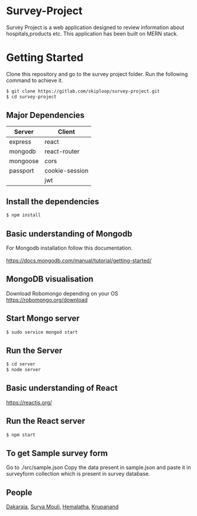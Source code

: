 #  Survey-Project
Survey Project is a web application designed to review information about hospitals,products etc. This application has been built on MERN stack.

# Getting Started
Clone this repository and go to the survey project folder. Run the following command to achieve it.
```bash
$ git clone https://gitlab.com/skiploop/survey-project.git
$ cd survey-project
```

## Major Dependencies
| Server | Client|
|--------|-------|
| express| react |
| mongodb| react-router |
|mongoose|cors|
|passport|cookie-session|
|        |jwt   |

## Install the dependencies
```bash
$ npm install
```

## Basic understanding of Mongodb
For Mongodb installation follow this documentation.<br /><br />
https://docs.mongodb.com/manual/tutorial/getting-started/

## MongoDB visualisation
Download Robomongo depending on your OS<br/>
https://robomongo.org/download

## Start Mongo server
```bash
$ sudo service mongod start
```
## Run the Server
```bash
$ cd server
$ node server
```
## Basic understanding of React
https://reactjs.org/

## Run the React server
```bash
$ npm start
```
## To get Sample survey form
Go to ./src/sample.json
Copy the data present in sample.json and paste it in surveyform collection which is present in survey database.

## People
[Dakaraja](https://gitlab.com/daka.raja),
[Surya Mouli](https://gitlab.com/surya.mouli),
[Hemalatha](https://gitlab.com/hemaganesan),
[Krupanand](https://gitlab.com/krupanand.k)